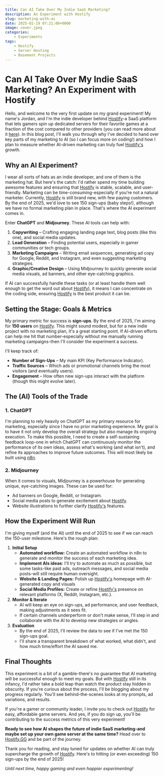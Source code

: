 ```yaml
---
title: Can AI Take Over My Indie SaaS Marketing?
description: An Experiment with Hostify
slug: marketing-with-ai
date: 2025-02-19 07:21:00+0000
image: cover.jpeg
categories:
    - Experiments
tags:
    - Hostify
    - Server Hosting
    - Basement Projects
---
```


# Can AI Take Over My Indie SaaS Marketing? An Experiment with Hostify
Hello, and welcome to the very first update on my grand experiment! My name's Jordan, and I'm the indie developer behind [Hostify](https://hostify.gg)-a SaaS platform that lets gamers spin up dedicated servers for their favorite games at a fraction of the cost compared to other providers (you can read more about it [here](https://blog.hostify.ggp/p/welcome/)). In this blog post, I'll walk you through why I've decided to hand over key parts of my marketing to AI (so I can focus more on coding!) and how I plan to measure whether AI-driven marketing can truly fuel [Hostify's](https://hostify.gg) growth.

## Why an AI Experiment?
I wear all sorts of hats as an indie developer, and one of them is the marketing hat. But here's the catch: I'd rather spend my time building awesome features and ensuring that [Hostify](https://hostify.gg) is stable, scalable, and user-friendly. Marketing can be time-consuming-especially if you're not a natural marketer. Currently, [Hostify](https://hostify.gg) is still brand new, with few paying customers. By the end of 2025, we'd love to see 150 sign-ups (baby steps!), although we have no formal marketing plan in place. That's where the AI experiment comes in.

Enter **ChatGPT** and **Midjourney**. These AI tools can help with:
1. **Copywriting** – Crafting engaging landing page text, blog posts (like this one), and social media updates.
2. **Lead Generation** – Finding potential users, especially in gamer communities or tech groups.
3. **Marketing Campaigns** – Writing email sequences, generating ad copy for Google, Reddit, and Instagram, and even suggesting marketing strategies.
4. **Graphic/Creative Design** – Using Midjourney to quickly generate social media visuals, ad banners, and other eye-catching graphics.

If AI can successfully handle these tasks (or at least handle them well enough to get the word out about [Hostify](https://hostify.gg)), it means I can concentrate on the coding side, ensuring [Hostify](https://hostify.gg) is the best product it can be.

## Setting the Stage: Goals & Metrics
My primary metric for success is **sign-ups**. By the end of 2025, I'm aiming for **150 users** on [Hostify](https://hostify.gg). This might sound modest, but for a new indie project with no marketing plan, it's a great starting point. If AI-driven efforts can help me hit that number-especially without me manually running marketing campaigns-then I'll consider the experiment a success.

I'll keep track of:
- **Number of Sign-Ups** – My main KPI (Key Performance Indicator).
- **Traffic Sources** – Which ads or promotional channels bring the most visitors (and eventually users).
- **Engagement** – How often new sign-ups interact with the platform (though this might evolve later).

## The (AI) Tools of the Trade
### 1. ChatGPT
I'm planning to rely heavily on ChatGPT as my primary resource for marketing, especially since I have no prior marketing experience. My goal is to have it not only develop the overall strategy but also manage its ongoing execution. To make this possible, I need to create a self-sustaining feedback loop-one in which ChatGPT can continuously monitor the performance of its own ideas, assess what's working (and what isn't), and refine its approaches to improve future outcomes. This will most likely be built using [n8n](https://github.com/n8n-io/n8n).

### 2. Midjourney
When it comes to visuals, Midjourney is a powerhouse for generating unique, eye-catching images. These can be used for:

- Ad banners on Google, Reddit, or Instagram.
- Social media posts to generate excitement about [Hostify](https://hostify.gg).
- Website illustrations to further clarify [Hostify's](https://hostify.gg) features.

## How the Experiment Will Run
I'm giving myself (and the AI) until the end of 2025 to see if we can reach the 150-user milestone. Here's the rough plan:
1. **Initial Setup**
    - **Automated workflow:** Create an automated workflow in n8n to generate and monitor the success of each marketing idea.
    - **Implement AIs ideas**: I'll try to automate as much as possible, but some tasks-like paid ads, outreach messages, and social media posts-will still require human oversight. 
    - **Website & Landing Pages:** Polish up [Hostify's](https://hostify.gg) homepage with AI-generated copy and visuals
    - **Social Media Profiles:** Create or refine [Hostify's](https://hostify.gg) presence on relevant platforms (X, Reddit, Instagram, etc.).
2. **Monitor & Iterate**
    - AI will keep an eye on sign-ups, ad performance, and user feedback, making adjustments as it sees fit.
    - If certain channels underperform or don't make sense, I'll step in and collaborate with the AI to develop new strategies or angles.
3. **Evaluation**
    - By the end of 2025, I'll review the data to see if I've met the 150 sign-ups goal.
    - I'll share a transparent breakdown of what worked, what didn't, and how much time/effort the AI saved me.

## Final Thoughts
This experiment is a bit of a gamble-there's no guarantee that AI marketing will be successful enough to meet my goals. But with [Hostify](https://hostify.gg) still in its infancy, I'd rather take a bold leap than watch the product stay hidden in obscurity. If you're curious about the process, I'll be blogging about my progress regularly. You'll see behind-the-scenes looks at my prompts, ad variations, and results.

If you're a gamer or community leader, I invite you to check out [Hostify](https://hostify.gg) for easy, affordable game servers. And yes, if you do sign up, you'll be contributing to the success metrics of this very experiment!

**Ready to see how AI shapes the future of indie SaaS marketing-and maybe set up your own game server at the same time?** Head over to [Hostify.GG](https://hostify.gg) and be part of the journey.

Thank you for reading, and stay tuned for updates on whether AI can truly supercharge the growth of [Hostify](https://hostify.gg). Here's to hitting (or even exceeding) 150 sign-ups by the end of 2025!

_Until next time, happy gaming and even happier experimenting!_